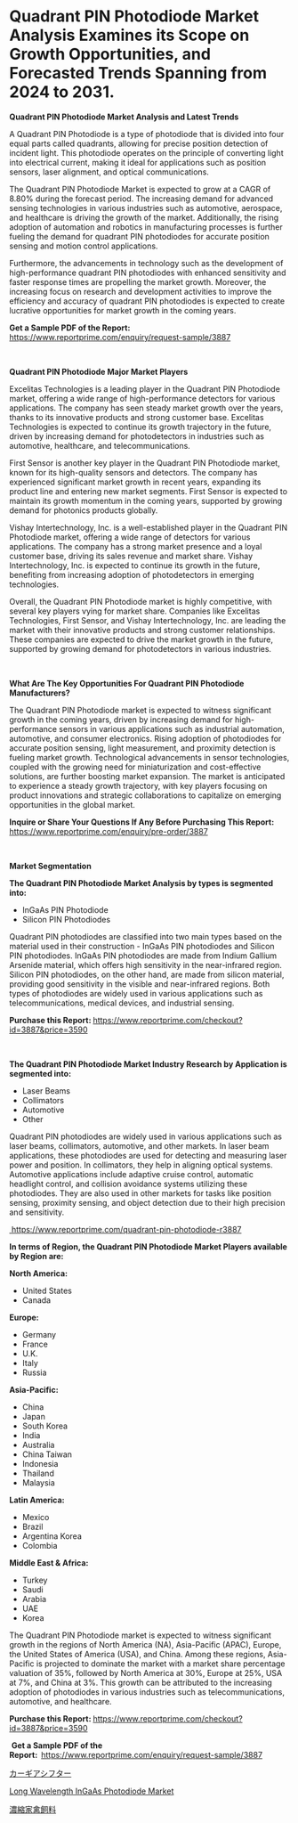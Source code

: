 <p><h1>Quadrant PIN Photodiode Market Analysis Examines its Scope on Growth Opportunities, and Forecasted Trends Spanning from 2024 to 2031.</h1></p><p><strong>Quadrant PIN Photodiode Market Analysis and Latest Trends</strong></p>
<p><p>A Quadrant PIN Photodiode is a type of photodiode that is divided into four equal parts called quadrants, allowing for precise position detection of incident light. This photodiode operates on the principle of converting light into electrical current, making it ideal for applications such as position sensors, laser alignment, and optical communications.</p><p>The Quadrant PIN Photodiode Market is expected to grow at a CAGR of 8.80% during the forecast period. The increasing demand for advanced sensing technologies in various industries such as automotive, aerospace, and healthcare is driving the growth of the market. Additionally, the rising adoption of automation and robotics in manufacturing processes is further fueling the demand for quadrant PIN photodiodes for accurate position sensing and motion control applications.</p><p>Furthermore, the advancements in technology such as the development of high-performance quadrant PIN photodiodes with enhanced sensitivity and faster response times are propelling the market growth. Moreover, the increasing focus on research and development activities to improve the efficiency and accuracy of quadrant PIN photodiodes is expected to create lucrative opportunities for market growth in the coming years.</p></p>
<p><strong>Get a Sample PDF of the Report:&nbsp;</strong> <a href="https://www.reportprime.com/enquiry/request-sample/3887">https://www.reportprime.com/enquiry/request-sample/3887</a></p>
<p>&nbsp;</p>
<p><strong>Quadrant PIN Photodiode Major Market Players</strong></p>
<p><p>Excelitas Technologies is a leading player in the Quadrant PIN Photodiode market, offering a wide range of high-performance detectors for various applications. The company has seen steady market growth over the years, thanks to its innovative products and strong customer base. Excelitas Technologies is expected to continue its growth trajectory in the future, driven by increasing demand for photodetectors in industries such as automotive, healthcare, and telecommunications.</p><p>First Sensor is another key player in the Quadrant PIN Photodiode market, known for its high-quality sensors and detectors. The company has experienced significant market growth in recent years, expanding its product line and entering new market segments. First Sensor is expected to maintain its growth momentum in the coming years, supported by growing demand for photonics products globally.</p><p>Vishay Intertechnology, Inc. is a well-established player in the Quadrant PIN Photodiode market, offering a wide range of detectors for various applications. The company has a strong market presence and a loyal customer base, driving its sales revenue and market share. Vishay Intertechnology, Inc. is expected to continue its growth in the future, benefiting from increasing adoption of photodetectors in emerging technologies.</p><p>Overall, the Quadrant PIN Photodiode market is highly competitive, with several key players vying for market share. Companies like Excelitas Technologies, First Sensor, and Vishay Intertechnology, Inc. are leading the market with their innovative products and strong customer relationships. These companies are expected to drive the market growth in the future, supported by growing demand for photodetectors in various industries.</p></p>
<p>&nbsp;</p>
<p><strong>What Are The Key Opportunities For Quadrant PIN Photodiode Manufacturers?</strong></p>
<p><p>The Quadrant PIN Photodiode market is expected to witness significant growth in the coming years, driven by increasing demand for high-performance sensors in various applications such as industrial automation, automotive, and consumer electronics. Rising adoption of photodiodes for accurate position sensing, light measurement, and proximity detection is fueling market growth. Technological advancements in sensor technologies, coupled with the growing need for miniaturization and cost-effective solutions, are further boosting market expansion. The market is anticipated to experience a steady growth trajectory, with key players focusing on product innovations and strategic collaborations to capitalize on emerging opportunities in the global market.</p></p>
<p><strong>Inquire or Share Your Questions If Any Before Purchasing This Report:</strong> <a href="https://www.reportprime.com/enquiry/pre-order/3887">https://www.reportprime.com/enquiry/pre-order/3887</a></p>
<p>&nbsp;</p>
<p><strong>Market Segmentation</strong></p>
<p><strong>The Quadrant PIN Photodiode Market Analysis by types is segmented into:</strong></p>
<p><ul><li>InGaAs PIN Photodiode</li><li>Silicon PIN Photodiodes</li></ul></p>
<p><p>Quadrant PIN photodiodes are classified into two main types based on the material used in their construction - InGaAs PIN photodiodes and Silicon PIN photodiodes. InGaAs PIN photodiodes are made from Indium Gallium Arsenide material, which offers high sensitivity in the near-infrared region. Silicon PIN photodiodes, on the other hand, are made from silicon material, providing good sensitivity in the visible and near-infrared regions. Both types of photodiodes are widely used in various applications such as telecommunications, medical devices, and industrial sensing.</p></p>
<p><strong>Purchase this Report:&nbsp;</strong><a href="https://www.reportprime.com/checkout?id=3887&price=3590">https://www.reportprime.com/checkout?id=3887&price=3590</a></p>
<p>&nbsp;</p>
<p><strong>The Quadrant PIN Photodiode Market Industry Research by Application is segmented into:</strong></p>
<p><ul><li>Laser Beams</li><li>Collimators</li><li>Automotive</li><li>Other</li></ul></p>
<p><p>Quadrant PIN photodiodes are widely used in various applications such as laser beams, collimators, automotive, and other markets. In laser beam applications, these photodiodes are used for detecting and measuring laser power and position. In collimators, they help in aligning optical systems. Automotive applications include adaptive cruise control, automatic headlight control, and collision avoidance systems utilizing these photodiodes. They are also used in other markets for tasks like position sensing, proximity sensing, and object detection due to their high precision and sensitivity.</p></p>
<p><a href="https://www.reportprime.com/quadrant-pin-photodiode-r3887">&nbsp;https://www.reportprime.com/quadrant-pin-photodiode-r3887</a></p>
<p><strong>In terms of Region, the Quadrant PIN Photodiode Market Players available by Region are:</strong></p>
<p>
    <p> <strong> North America: </strong>
        <ul>
            <li>United States</li>
            <li>Canada</li>
        </ul>
        </p> 
    <p> <strong> Europe: </strong>
        <ul>
            <li>Germany</li>
            <li>France</li>
            <li>U.K.</li>
            <li>Italy</li>
            <li>Russia</li>
        </ul>
        </p> 
    <p> <strong> Asia-Pacific: </strong>
        <ul>
            <li>China</li>
            <li>Japan</li>
            <li>South Korea</li>
            <li>India</li>
            <li>Australia</li>
            <li>China Taiwan</li>
            <li>Indonesia</li>
            <li>Thailand</li>
            <li>Malaysia</li>
        </ul>
        </p> 
    <p> <strong> Latin America: </strong>
        <ul>
            <li>Mexico</li>
            <li>Brazil</li>
            <li>Argentina Korea</li>
            <li>Colombia</li>
        </ul>
        </p> 
    <p> <strong> Middle East & Africa: </strong>
        <ul>
            <li>Turkey</li>
            <li>Saudi</li>
            <li>Arabia</li>
            <li>UAE</li>
            <li>Korea</li>
        </ul>
    </p>
    </p>
<p><p>The Quadrant PIN Photodiode market is expected to witness significant growth in the regions of North America (NA), Asia-Pacific (APAC), Europe, the United States of America (USA), and China. Among these regions, Asia-Pacific is projected to dominate the market with a market share percentage valuation of 35%, followed by North America at 30%, Europe at 25%, USA at 7%, and China at 3%. This growth can be attributed to the increasing adoption of photodiodes in various industries such as telecommunications, automotive, and healthcare.</p></p>
<p><strong>Purchase this Report: </strong><a href="https://www.reportprime.com/checkout?id=3887&price=3590">https://www.reportprime.com/checkout?id=3887&price=3590</a></p>
<p>&nbsp;<strong>Get a Sample PDF of the Report:&nbsp;&nbsp;</strong><a href="https://www.reportprime.com/enquiry/request-sample/3887">https://www.reportprime.com/enquiry/request-sample/3887</a></p>
<p><strong></strong></p>
<p><p><a href="https://github.com/JoanaNitzsche/Market-Research-Report-List-1/blob/main/284616673263.md">カーギアシフター</a></p><p><a href="https://github.com/LibbySpencer2018/Market-Research-Report-List-1/blob/main/long-wavelength-ingaas-photodiode-market.md">Long Wavelength InGaAs Photodiode Market</a></p><p><a href="https://github.com/KaliMetz2023/Market-Research-Report-List-1/blob/main/295032873264.md">濃縮家禽飼料</a></p></p>